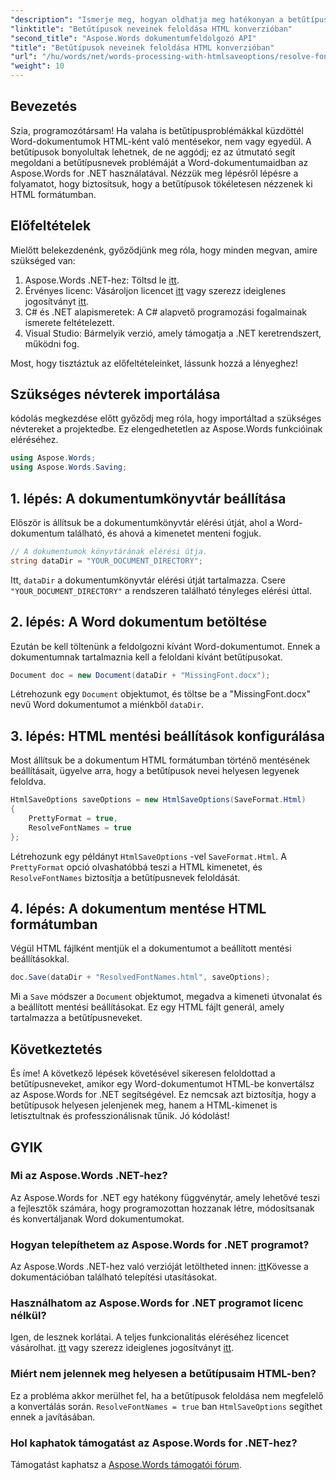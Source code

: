 ```yaml
---
"description": "Ismerje meg, hogyan oldhatja meg hatékonyan a betűtípusproblémákat Word-dokumentumok HTML-be konvertálásakor az Aspose.Words for .NET segítségével. Ez a lépésről lépésre szóló útmutató világos utasításokat tartalmaz a mentési beállítások konfigurálásához, hogy a betűtípusok megfelelően jelenjenek meg az exportált HTML formátumban."
"linktitle": "Betűtípusok neveinek feloldása HTML konverzióban"
"second_title": "Aspose.Words dokumentumfeldolgozó API"
"title": "Betűtípusok neveinek feloldása HTML konverzióban"
"url": "/hu/words/net/words-processing-with-htmlsaveoptions/resolve-font-names-in-html-conversion/"
"weight": 10
---
```


## Bevezetés

Szia, programozótársam! Ha valaha is betűtípusproblémákkal küzdöttél Word-dokumentumok HTML-ként való mentésekor, nem vagy egyedül. A betűtípusok bonyolultak lehetnek, de ne aggódj; ez az útmutató segít megoldani a betűtípusnevek problémáját a Word-dokumentumaidban az Aspose.Words for .NET használatával. Nézzük meg lépésről lépésre a folyamatot, hogy biztosítsuk, hogy a betűtípusok tökéletesen nézzenek ki HTML formátumban.

## Előfeltételek

Mielőtt belekezdenénk, győződjünk meg róla, hogy minden megvan, amire szükséged van:

1. Aspose.Words .NET-hez: Töltsd le [itt](https://releases.aspose.com/words/net/).
2. Érvényes licenc: Vásároljon licencet [itt](https://purchase.aspose.com/buy) vagy szerezz ideiglenes jogosítványt [itt](https://purchase.aspose.com/temporary-license/).
3. C# és .NET alapismeretek: A C# alapvető programozási fogalmainak ismerete feltételezett.
4. Visual Studio: Bármelyik verzió, amely támogatja a .NET keretrendszert, működni fog.

Most, hogy tisztáztuk az előfeltételeinket, lássunk hozzá a lényeghez!

## Szükséges névterek importálása

kódolás megkezdése előtt győződj meg róla, hogy importáltad a szükséges névtereket a projektedbe. Ez elengedhetetlen az Aspose.Words funkcióinak eléréséhez.

```csharp
using Aspose.Words;
using Aspose.Words.Saving;
```

## 1. lépés: A dokumentumkönyvtár beállítása

Először is állítsuk be a dokumentumkönyvtár elérési útját, ahol a Word-dokumentum található, és ahová a kimenetet menteni fogjuk.

```csharp
// A dokumentumok könyvtárának elérési útja.
string dataDir = "YOUR_DOCUMENT_DIRECTORY";
```

Itt, `dataDir` a dokumentumkönyvtár elérési útját tartalmazza. Csere `"YOUR_DOCUMENT_DIRECTORY"` a rendszeren található tényleges elérési úttal.

## 2. lépés: A Word dokumentum betöltése

Ezután be kell töltenünk a feldolgozni kívánt Word-dokumentumot. Ennek a dokumentumnak tartalmaznia kell a feloldani kívánt betűtípusokat.

```csharp
Document doc = new Document(dataDir + "MissingFont.docx");
```

Létrehozunk egy `Document` objektumot, és töltse be a "MissingFont.docx" nevű Word dokumentumot a miénkből `dataDir`.

## 3. lépés: HTML mentési beállítások konfigurálása

Most állítsuk be a dokumentum HTML formátumban történő mentésének beállításait, ügyelve arra, hogy a betűtípusok nevei helyesen legyenek feloldva.

```csharp
HtmlSaveOptions saveOptions = new HtmlSaveOptions(SaveFormat.Html)
{
    PrettyFormat = true,
    ResolveFontNames = true
};
```

Létrehozunk egy példányt `HtmlSaveOptions` -vel `SaveFormat.Html`. A `PrettyFormat` opció olvashatóbbá teszi a HTML kimenetet, és `ResolveFontNames` biztosítja a betűtípusnevek feloldását.

## 4. lépés: A dokumentum mentése HTML formátumban

Végül HTML fájlként mentjük el a dokumentumot a beállított mentési beállításokkal.

```csharp
doc.Save(dataDir + "ResolvedFontNames.html", saveOptions);
```

Mi a `Save` módszer a `Document` objektumot, megadva a kimeneti útvonalat és a beállított mentési beállításokat. Ez egy HTML fájlt generál, amely tartalmazza a betűtípusneveket.

## Következtetés

És íme! A következő lépések követésével sikeresen feloldottad a betűtípusneveket, amikor egy Word-dokumentumot HTML-be konvertálsz az Aspose.Words for .NET segítségével. Ez nemcsak azt biztosítja, hogy a betűtípusok helyesen jelenjenek meg, hanem a HTML-kimenet is letisztultnak és professzionálisnak tűnik. Jó kódolást!

## GYIK

### Mi az Aspose.Words .NET-hez?
Az Aspose.Words for .NET egy hatékony függvénytár, amely lehetővé teszi a fejlesztők számára, hogy programozottan hozzanak létre, módosítsanak és konvertáljanak Word dokumentumokat.

### Hogyan telepíthetem az Aspose.Words for .NET programot?
Az Aspose.Words .NET-hez való verzióját letöltheted innen: [itt](https://releases.aspose.com/words/net/)Kövesse a dokumentációban található telepítési utasításokat.

### Használhatom az Aspose.Words for .NET programot licenc nélkül?
Igen, de lesznek korlátai. A teljes funkcionalitás eléréséhez licencet vásárolhat. [itt](https://purchase.aspose.com/buy) vagy szerezz ideiglenes jogosítványt [itt](https://purchase.aspose.com/temporary-license/).

### Miért nem jelennek meg helyesen a betűtípusaim HTML-ben?
Ez a probléma akkor merülhet fel, ha a betűtípusok feloldása nem megfelelő a konvertálás során. `ResolveFontNames = true` ban `HtmlSaveOptions` segíthet ennek a javításában.

### Hol kaphatok támogatást az Aspose.Words for .NET-hez?
Támogatást kaphatsz a [Aspose.Words támogatói fórum](https://forum.aspose.com/c/words/8).